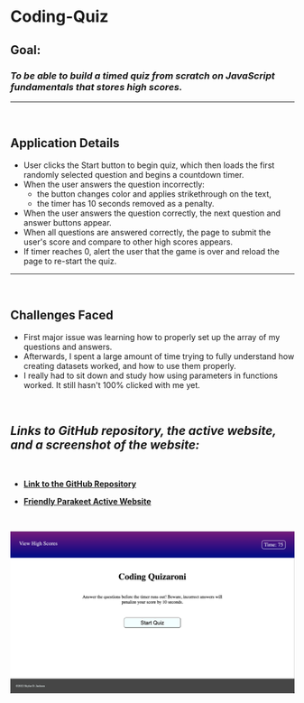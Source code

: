 # Coding-Quiz

## **Goal:**
### *To be able to build a timed quiz from scratch on JavaScript fundamentals that stores high scores.*

___

<br>

## Application Details
- User clicks the Start button to begin quiz, which then loads the first randomly selected question and begins a countdown timer.
- When the user answers the question incorrectly: 
    - the button changes color and applies strikethrough on the text,
    - the timer has 10 seconds removed as a penalty.
- When the user answers the question correctly, the next question and answer buttons appear.
- When all questions are answered correctly, the page to submit the user's score and compare to other high scores appears.
- If timer reaches 0, alert the user that the game is over and reload the page to re-start the quiz.


___

<br>

## Challenges Faced

- First major issue was learning how to properly set up the array of my questions and answers.
- Afterwards, I spent a large amount of time trying to fully understand how creating datasets worked, and how to use them properly.
- I really had to sit down and study how using parameters in functions worked. It still hasn't 100% clicked with me yet.

<br>

## *Links to GitHub repository, the active website, and a screenshot of the website:*

<br>

- **[Link to the GitHub Repository](https://github.com/Doctor-Worm/Coding-Quiz)**

- **[Friendly Parakeet Active Website](https://doctor-worm.github.io/Coding-Quiz/)**

<br>

![Website Screenshot](./assets/images/Coding-Quiz-Screenshot.png)